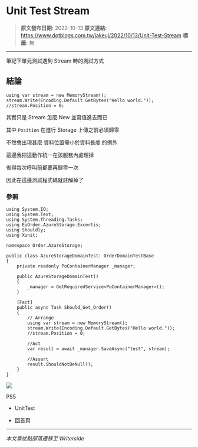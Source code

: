 # Unit Test Stream

> **原文發布日期:** 2022-10-13
> **原文連結:** https://www.dotblogs.com.tw/jakeuj/2022/10/13/Unit-Test-Stream
> **標籤:** 無

---

筆記下單元測試遇到 Stream 時的測試方式

## 結論

```
using var stream = new MemoryStream();
stream.Write(Encoding.Default.GetBytes("Hello world."));
//stream.Position = 0;
```

其實只是 Stream 怎麼 New 並寫值進去而已

其中 `Position` 在進行 Storage 上傳之前必須歸零

不然會出現甚麼 資料位置需小於資料長度 的例外

這邊我把這動作統一在該服務內處理掉

省得每次呼叫前都要再歸零一次

因此在這邊測試程式碼就註解掉了

### 參照

```
using System.IO;
using System.Text;
using System.Threading.Tasks;
using EuOrder.AzureStorage.Excertis;
using Shouldly;
using Xunit;

namespace Order.AzureStorage;

public class AzureStorageDomainTest: OrderDomainTestBase
{
    private readonly PoContainerManager _manager;

    public AzureStorageDomainTest()
    {
        _manager = GetRequiredService<PoContainerManager>();
    }

    [Fact]
    public async Task Should_Get_Order()
    {
        // Arrange
        using var stream = new MemoryStream();
        stream.Write(Encoding.Default.GetBytes("Hello world."));
        //stream.Position = 0;

        //Act
        var result = await _manager.SaveAsync("test", stream);

        //Assert
        result.ShouldNotBeNull();
    }
}
```

![](https://card.psnprofiles.com/1/jakeuj.png)

PS5

* UnitTest

* 回首頁

---

*本文章從點部落遷移至 Writerside*
